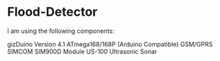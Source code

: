 # Flood-Detector

I am using the following components:

gizDuino Version 4.1 ATmega168/168P (Arduino Compatible)
GSM/GPRS SIMCOM SIM900D Module
US-100 Ultrasonic Sonar 
